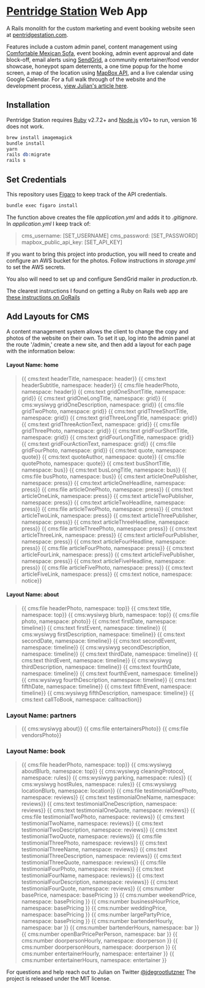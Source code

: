 # [Pentridge Station](https://www.pentridgestation.com) Web App


A Rails monolith for the custom marketing and event booking website seen at [pentridgestation.com](https://www.pentridgestation.com). 

Features include a custom admin panel, content management using [Comfortable Mexican Sofa](), event booking, admin event approval and date block-off, email alerts using [SendGrid](https://sendgrid.com/), a community entertainer/food vendor showcase, honeypot spam deterrents, a one time popup for the home screen, a map of the location using [MapBox API](https://www.mapbox.com/), and a live calendar using Google Calendar. For a full walk through of the website and the development process, [view Julian's article here](). 



## Installation

Pentridge Station requires [Ruby](https://www.ruby-lang.org/en/) v2.7.2+ and [Node.js](https://nodejs.org/) v10+ to run, version 16 does not work. 

```s
brew install imagemagick
bundle install
yarn
rails db:migrate
rails s
```

## Set Credentials 
This repository uses [Figaro](https://github.com/laserlemon/figaro) to keep track of the API credentials. 
```s
bundle exec figaro install
```
The function above creates the file _application.yml_ and adds it to _.gitignore_. In _application.yml_ I keep track of: 
> cms_username: [SET_USERNAME]
> cms_password: [SET_PASSWORD]
> mapbox_public_api_key: [SET_API_KEY]

If you want to bring this project into production, you will need to create and configure an AWS bucket for the photos. Follow instructions in _storage.yml_ to set the AWS secrets.

You also will need to set up and configure SendGrid mailer in _production.rb_.

The clearest instructions I found on getting a Ruby on Rails web app are [these instructions on GoRails](https://gorails.com/deploy/ubuntu/20.04#vps)


## Add Layouts for CMS
A content management system allows the client to change the copy and photos of the website on their own. To set it up, log into the admin panel at the route '/admin,' create a new site, and then add a layout for each page with the information below:

#### Layout Name: home
> {{ cms:text headerTitle, namespace: header}}
{{ cms:text headerSubtitle, namespace: header}}
{{ cms:file headerPhoto, namespace: header}}
{{ cms:text gridOneShortTitle, namespace: grid}}
{{ cms:text gridOneLongTitle, namespace: grid}}
{{ cms:wysiwyg gridOneDescription, namespace: grid}}
{{ cms:file gridTwoPhoto, namespace: grid}}
{{ cms:text gridThreeShortTitle, namespace: grid}}
{{ cms:text gridThreeLongTitle, namespace: grid}}
{{ cms:text gridThreeActionText, namespace: grid}}
{{ cms:file gridThreePhoto, namespace: grid}}
{{ cms:text gridFourShortTitle, namespace: grid}}
{{ cms:text gridFourLongTitle, namespace: grid}}
{{ cms:text gridFourActionText, namespace: grid}}
{{ cms:file gridFourPhoto, namespace: grid}}
{{ cms:text quote, namespace: quote}}
{{ cms:text quoteAuthor, namespace: quote}}
{{ cms:file quotePhoto, namespace: quote}}
{{ cms:text busShortTitle, namespace: bus}}
{{ cms:text busLongTitle, namespace: bus}}
{{ cms:file busPhoto, namespace: bus}}
{{ cms:text articleOnePublisher, namespace: press}}
{{ cms:text articleOneHeadline, namespace: press}}
{{ cms:file articleOnePhoto, namespace: press}}
{{ cms:text articleOneLink, namespace: press}}
{{ cms:text articleTwoPublisher, namespace: press}}
{{ cms:text articleTwoHeadline, namespace: press}}
{{ cms:file articleTwoPhoto, namespace: press}}
{{ cms:text articleTwoLink, namespace: press}}
{{ cms:text articleThreePublisher, namespace: press}}
{{ cms:text articleThreeHeadline, namespace: press}}
{{ cms:file articleThreePhoto, namespace: press}}
{{ cms:text articleThreeLink, namespace: press}}
{{ cms:text articleFourPublisher, namespace: press}}
{{ cms:text articleFourHeadline, namespace: press}}
{{ cms:file articleFourPhoto, namespace: press}}
{{ cms:text articleFourLink, namespace: press}}
{{ cms:text articleFivePublisher, namespace: press}}
{{ cms:text articleFiveHeadline, namespace: press}}
{{ cms:file articleFivePhoto, namespace: press}}
{{ cms:text articleFiveLink, namespace: press}}
{{ cms:text notice, namespace: notice}}

#### Layout Name: about
> {{ cms:file headerPhoto, namespace: top}}
{{ cms:text title, namespace: top}}
{{ cms:wysiwyg blurb, namespace: top}}
{{ cms:file photo, namespace: photo}}
{{ cms:text firstDate, namespace: timeline}}
{{ cms:text firstEvent, namespace: timeline}}
{{ cms:wysiwyg firstDescription, namespace: timeline}}
{{ cms:text secondDate, namespace: timeline}}
{{ cms:text secondEvent, namespace: timeline}}
{{ cms:wysiwyg secondDescription, namespace: timeline}}
{{ cms:text thirdDate, namespace: timeline}}
{{ cms:text thirdEvent, namespace: timeline}}
{{ cms:wysiwyg thirdDescription, namespace: timeline}}
{{ cms:text fourthDate, namespace: timeline}}
{{ cms:text fourthEvent, namespace: timeline}}
{{ cms:wysiwyg fourthDescription, namespace: timeline}}
{{ cms:text fifthDate, namespace: timeline}}
{{ cms:text fifthEvent, namespace: timeline}}
{{ cms:wysiwyg fifthDescription, namespace: timeline}}
{{ cms:text callToBook, namespace: calltoaction}}

### Layout Name: partners
>{{ cms:wysiwyg about}}
{{ cms:file entertainersPhoto}}
{{ cms:file vendorsPhoto}}

### Layout Name: book
>{{ cms:file headerPhoto, namespace: top}}
{{ cms:wysiwyg aboutBlurb, namespace: top}}
{{ cms:wysiwyg cleaningProtocol, namespace: rules}}
{{ cms:wysiwyg parking, namespace: rules}}
{{ cms:wysiwyg hostRules, namespace: rules}}
{{ cms:wysiwyg locationBlurb, namespace: location}}
{{ cms:file testimonialOnePhoto, namespace: reviews}}
{{ cms:text testimonialOneName, namespace: reviews}}
{{ cms:text testimonialOneDescription, namespace: reviews}}
{{ cms:text testimonialOneQuote, namespace: reviews}}
{{ cms:file testimonialTwoPhoto, namespace: reviews}}
{{ cms:text testimonialTwoName, namespace: reviews}}
{{ cms:text testimonialTwoDescription, namespace: reviews}}
{{ cms:text testimonialTwoQuote, namespace: reviews}}
{{ cms:file testimonialThreePhoto, namespace: reviews}}
{{ cms:text testimonialThreeName, namespace: reviews}}
{{ cms:text testimonialThreeDescription, namespace: reviews}}
{{ cms:text testimonialThreeQuote, namespace: reviews}}
{{ cms:file testimonialFourPhoto, namespace: reviews}}
{{ cms:text testimonialFourName, namespace: reviews}}
{{ cms:text testimonialFourDescription, namespace: reviews}}
{{ cms:text testimonialFourQuote, namespace: reviews}}
{{ cms:number basePrice, namespace: basePricing }}
{{ cms:number weekendPrice, namespace: basePricing }}
{{ cms:number businessHourPrice, namespace: basePricing }}
{{ cms:number weddingPrice, namespace: basePricing }}
{{ cms:number largePartyPrice, namespace: basePricing }}
{{ cms:number bartenderHourly, namespace: bar  }}
{{ cms:number bartenderHours, namespace: bar }}
{{ cms:number openBarPricePerPerson, namespace: bar }}
{{ cms:number doorpersonHourly, namespace: doorperson }}
{{ cms:number doorpersonHours, namespace: doorperson }}
{{ cms:number entertainerHourly, namespace: entertainer }}
{{ cms:number entertainerHours, namespace: entertainer }}

For questions and help reach out to Julian on Twitter [@jdegrootlutzner](https://twitter.com/jdegrootlutzner)
The project is released under the MIT license. 

